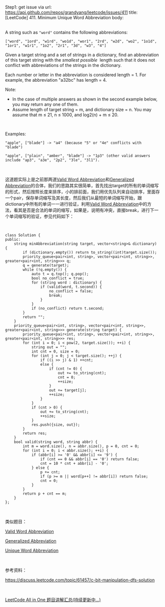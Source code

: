 Step1: get issue via url: https://api.github.com/repos/grandyang/leetcode/issues/411 
 title:[LeetCode] 411. Minimum Unique Word Abbreviation 
 body:  
  

A string such as `"word"` contains the following abbreviations:
    
    
    ["word", "1ord", "w1rd", "wo1d", "wor1", "2rd", "w2d", "wo2", "1o1d", "1or1", "w1r1", "1o2", "2r1", "3d", "w3", "4"]
    

Given a target string and a set of strings in a dictionary, find an abbreviation of this target string with the _smallest possible_  length such that it does not conflict with abbreviations of the strings in the dictionary.

Each number or letter in the abbreviation is considered length = 1. For example, the abbreviation "a32bc" has length = 4.

Note:

  * In the case of multiple answers as shown in the second example below, you may return any one of them.
  * Assume length of target string = m, and dictionary size = n. You may assume that m ≤ 21, n ≤ 1000, and log2(n) + m ≤ 20.



 

Examples:
    
    
    "apple", ["blade"] -> "a4" (because "5" or "4e" conflicts with "blade")
    
    "apple", ["plain", "amber", "blade"] -> "1p3" (other valid answers include "ap3", "a3e", "2p2", "3le", "3l1").
    

 

这道题实际上是之前那两道[Valid Word Abbreviation](http://www.cnblogs.com/grandyang/p/5930369.html)和[Generalized Abbreviation](http://www.cnblogs.com/grandyang/p/5261569.html)的合体，我们的思路其实很简单，首先找出target的所有的单词缩写的形式，然后按照长度来排序，小的排前面，我们用优先队列来自动排序，里面存一个pair，保存单词缩写及其长度，然后我们从最短的单词缩写开始，跟dictionary中所有的单词一一进行验证，利用[Valid Word Abbreviation](http://www.cnblogs.com/grandyang/p/5930369.html)中的方法，看其是否是合法的单词的缩写，如果是，说明有冲突，直接break，进行下一个单词缩写的验证，参见代码如下：

 
    
    
    class Solution {
    public:
        string minAbbreviation(string target, vector<string>& dictionary) {
            if (dictionary.empty()) return to_string((int)target.size());
            priority_queue<pair<int, string>, vector<pair<int, string>>, greater<pair<int, string>>> q;
            q = generate(target);
            while (!q.empty()) {
                auto t = q.top(); q.pop();
                bool no_conflict = true;
                for (string word : dictionary) {
                    if (valid(word, t.second)) {
                        no_conflict = false;
                        break;
                    }
                }
                if (no_conflict) return t.second;
            }
            return "";
        }
        priority_queue<pair<int, string>, vector<pair<int, string>>, greater<pair<int, string>>> generate(string target) {
            priority_queue<pair<int, string>, vector<pair<int, string>>, greater<pair<int, string>>> res;
            for (int i = 0; i < pow(2, target.size()); ++i) {
                string out = "";
                int cnt = 0, size = 0;
                for (int j = 0; j < target.size(); ++j) {
                    if ((i >> j) & 1) ++cnt;
                    else {
                        if (cnt != 0) {
                            out += to_string(cnt);
                            cnt = 0;
                            ++size;
                        }
                        out += target[j];
                        ++size;
                    }
                }
                if (cnt > 0) {
                    out += to_string(cnt);
                    ++size;
                }
                res.push({size, out});
            }
            return res;
        }
        bool valid(string word, string abbr) {
            int m = word.size(), n = abbr.size(), p = 0, cnt = 0;
            for (int i = 0; i < abbr.size(); ++i) {
                if (abbr[i] >= '0' && abbr[i] <= '9') {
                    if (cnt == 0 && abbr[i] == '0') return false;
                    cnt = 10 * cnt + abbr[i] - '0';
                } else {
                    p += cnt;
                    if (p >= m || word[p++] != abbr[i]) return false;
                    cnt = 0;
                }
            }
            return p + cnt == m;
        }
    };

 

类似题目：

[Valid Word Abbreviation](http://www.cnblogs.com/grandyang/p/5930369.html)

[Generalized Abbreviation](http://www.cnblogs.com/grandyang/p/5261569.html)

[Unique Word Abbreviation](http://www.cnblogs.com/grandyang/p/5220589.html)

 

参考资料：

<https://discuss.leetcode.com/topic/61457/c-bit-manipulation-dfs-solution>

 

[LeetCode All in One 题目讲解汇总(持续更新中...)](http://www.cnblogs.com/grandyang/p/4606334.html)
